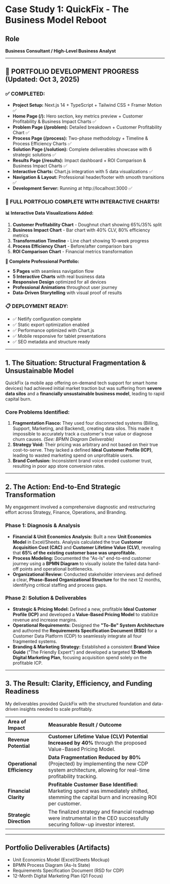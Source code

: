 # Case Study 1: QuickFix - The Business Model Reboot

## Role

**Business Consultant / High-Level Business Analyst**

---

## 🚀 **PORTFOLIO DEVELOPMENT PROGRESS** (Updated: Oct 3, 2025)

### ✅ **COMPLETED:**
- **Project Setup:** Next.js 14 + TypeScript + Tailwind CSS + Framer Motion ✅
- **Home Page (/):** Hero section, key metrics preview + Customer Profitability & Business Impact Charts ✅  
- **Problem Page (/problem):** Detailed breakdown + Customer Profitability Chart ✅
- **Process Page (/process):** Two-phase methodology + Timeline & Process Efficiency Charts ✅
- **Solution Page (/solution):** Complete deliverables showcase with 6 strategic solutions ✅
- **Results Page (/results):** Impact dashboard + ROI Comparison & Business Impact Charts ✅
- **Interactive Charts:** Chart.js integration with 5 data visualizations ✅
- **Navigation & Layout:** Professional header/footer with smooth transitions ✅
- **Development Server:** Running at http://localhost:3000 ✅

### 🎉 **FULL PORTFOLIO COMPLETE WITH INTERACTIVE CHARTS!** 

**📊 Interactive Data Visualizations Added:**
1. **Customer Profitability Chart** - Doughnut chart showing 65%/35% split
2. **Business Impact Chart** - Bar chart with 40% CLV, 80% efficiency metrics  
3. **Transformation Timeline** - Line chart showing 10-week progress
4. **Process Efficiency Chart** - Before/after comparison bars
5. **ROI Comparison Chart** - Financial metrics transformation

**🌟 Complete Professional Portfolio:**
- **5 Pages** with seamless navigation flow
- **5 Interactive Charts** with real business data
- **Responsive Design** optimized for all devices
- **Professional Animations** throughout user journey
- **Data-Driven Storytelling** with visual proof of results

### 📋 **DEPLOYMENT READY:**
- ✅ Netlify configuration complete 
- ✅ Static export optimization enabled
- ✅ Performance optimized with Chart.js
- ✅ Mobile responsive for tablet presentations
- ✅ SEO metadata and structure ready

---

## 1. The Situation: Structural Fragmentation & Unsustainable Model

QuickFix (a mobile app offering on-demand tech support for smart home devices) had achieved initial market traction but was suffering from **severe data silos** and a **financially unsustainable business model**, leading to rapid capital burn.

### Core Problems Identified:

1.  **Fragmentation Fiasco:** They used four disconnected systems (Billing, Support, Marketing, and Backend), creating data silos. This made it impossible to accurately track a customer's true value or diagnose churn causes. *(See: BPMN Diagram Deliverable)*
2.  **Strategy Void:** Their pricing was arbitrary and not based on their true cost-to-serve. They lacked a defined **Ideal Customer Profile (ICP)**, leading to wasted marketing spend on unprofitable users.
3.  **Brand Confusion:** Inconsistent brand voice eroded customer trust, resulting in poor app store conversion rates.

---

## 2. The Action: End-to-End Strategic Transformation

My engagement involved a comprehensive diagnostic and restructuring effort across Strategy, Finance, Operations, and Branding.

### Phase 1: Diagnosis & Analysis

* **Financial & Unit Economics Analysis:** Built a new **Unit Economics Model** in Excel/Sheets. Analysis calculated the true **Customer Acquisition Cost (CAC)** and **Customer Lifetime Value (CLV)**, revealing that **65% of the existing customer base was unprofitable.**
* **Process Modeling:** Documented the "As-Is" end-to-end customer journey using a **BPMN Diagram** to visually isolate the failed data hand-off points and operational bottlenecks.
* **Organizational Review:** Conducted stakeholder interviews and defined a clear, **Phase-Based Organizational Structure** for the next 12 months, identifying critical staffing and process gaps.

### Phase 2: Solution & Deliverables

* **Strategic & Pricing Model:** Defined a new, profitable **Ideal Customer Profile (ICP)** and developed a **Value-Based Pricing Model** to stabilize revenue and increase margins.
* **Operational Requirements:** Designed the **"To-Be" System Architecture** and authored the **Requirements Specification Document (RSD)** for a Customer Data Platform (CDP) to seamlessly integrate all four fragmented systems.
* **Branding & Marketing Strategy:** Established a consistent **Brand Voice Guide** ("The Friendly Expert") and developed a targeted **12-Month Digital Marketing Plan**, focusing acquisition spend solely on the profitable ICP.

---

## 3. The Result: Clarity, Efficiency, and Funding Readiness

My deliverables provided QuickFix with the structured foundation and data-driven insights needed to scale profitably.

| Area of Impact | Measurable Result / Outcome |
| :--- | :--- |
| **Revenue Potential** | **Customer Lifetime Value (CLV) Potential Increased by 40%** through the proposed Value-Based Pricing Model. |
| **Operational Efficiency** | **Data Fragmentation Reduced by 80%** (Projected) by implementing the new CDP system architecture, allowing for real-time profitability tracking. |
| **Financial Clarity** | **Profitable Customer Base Identified:** Marketing spend was immediately shifted, stemming the capital burn and increasing ROI per customer. |
| **Strategic Direction** | The finalized strategy and financial roadmap were instrumental in the CEO successfully securing follow-up investor interest. |

---

## Portfolio Deliverables (Artifacts)

* Unit Economics Model (Excel/Sheets Mockup)
* BPMN Process Diagram (As-Is State)
* Requirements Specification Document (RSD for CDP)
* 12-Month Digital Marketing Plan (Q1 Focus)